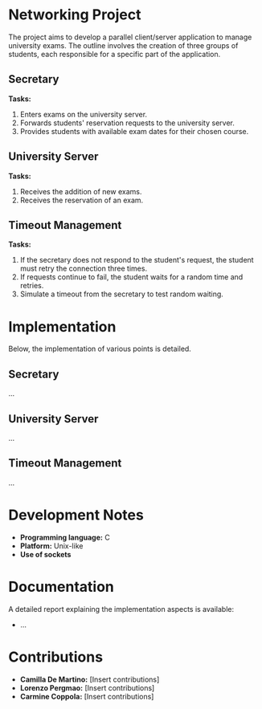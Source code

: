 # Networking Project
The project aims to develop a parallel client/server application to manage university exams. The outline involves the creation of three groups of students, each responsible for a specific part of the application.

## Secretary
**Tasks:**
1. Enters exams on the university server.
2. Forwards students' reservation requests to the university server.
3. Provides students with available exam dates for their chosen course.

## University Server
**Tasks:**
1. Receives the addition of new exams.
2. Receives the reservation of an exam.

## Timeout Management
**Tasks:**
1. If the secretary does not respond to the student's request, the student must retry the connection three times.
2. If requests continue to fail, the student waits for a random time and retries.
3. Simulate a timeout from the secretary to test random waiting.

# Implementation
Below, the implementation of various points is detailed.

## Secretary
...

## University Server
...

## Timeout Management
...

# Development Notes
- **Programming language:** C
- **Platform:** Unix-like
- **Use of sockets**

# Documentation
A detailed report explaining the implementation aspects is available:

 - ...

# Contributions
- **Camilla De Martino:** [Insert contributions]
- **Lorenzo Pergmao:** [Insert contributions]
- **Carmine Coppola:** [Insert contributions]
